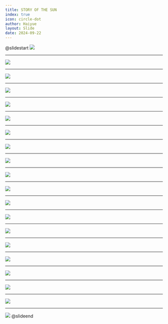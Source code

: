 ```yaml
---
title: STORY OF THE SUN
index: true
icon: circle-dot
author: Haiyue
layout: Slide
date: 2024-09-22
---
```

 
@slidestart
![](https://raw.githubusercontent.com/yclord/reading/refs/heads/master/english/Level-M/STORY%20OF%20THE%20SUN/001.webp)

---

![](https://raw.githubusercontent.com/yclord/reading/refs/heads/master/english/Level-M/STORY%20OF%20THE%20SUN/002.webp)

---

![](https://raw.githubusercontent.com/yclord/reading/refs/heads/master/english/Level-M/STORY%20OF%20THE%20SUN/003.webp)

---

![](https://raw.githubusercontent.com/yclord/reading/refs/heads/master/english/Level-M/STORY%20OF%20THE%20SUN/004.webp)

---

![](https://raw.githubusercontent.com/yclord/reading/refs/heads/master/english/Level-M/STORY%20OF%20THE%20SUN/005.webp)

---

![](https://raw.githubusercontent.com/yclord/reading/refs/heads/master/english/Level-M/STORY%20OF%20THE%20SUN/006.webp)

---

![](https://raw.githubusercontent.com/yclord/reading/refs/heads/master/english/Level-M/STORY%20OF%20THE%20SUN/007.webp)

---

![](https://raw.githubusercontent.com/yclord/reading/refs/heads/master/english/Level-M/STORY%20OF%20THE%20SUN/008.webp)

---

![](https://raw.githubusercontent.com/yclord/reading/refs/heads/master/english/Level-M/STORY%20OF%20THE%20SUN/009.webp)

---

![](https://raw.githubusercontent.com/yclord/reading/refs/heads/master/english/Level-M/STORY%20OF%20THE%20SUN/010.webp)

---

![](https://raw.githubusercontent.com/yclord/reading/refs/heads/master/english/Level-M/STORY%20OF%20THE%20SUN/011.webp)

---

![](https://raw.githubusercontent.com/yclord/reading/refs/heads/master/english/Level-M/STORY%20OF%20THE%20SUN/012.webp)

---

![](https://raw.githubusercontent.com/yclord/reading/refs/heads/master/english/Level-M/STORY%20OF%20THE%20SUN/013.webp)

---

![](https://raw.githubusercontent.com/yclord/reading/refs/heads/master/english/Level-M/STORY%20OF%20THE%20SUN/014.webp)

---

![](https://raw.githubusercontent.com/yclord/reading/refs/heads/master/english/Level-M/STORY%20OF%20THE%20SUN/015.webp)

---

![](https://raw.githubusercontent.com/yclord/reading/refs/heads/master/english/Level-M/STORY%20OF%20THE%20SUN/016.webp)

---

![](https://raw.githubusercontent.com/yclord/reading/refs/heads/master/english/Level-M/STORY%20OF%20THE%20SUN/017.webp)

---

![](https://raw.githubusercontent.com/yclord/reading/refs/heads/master/english/Level-M/STORY%20OF%20THE%20SUN/018.webp)

---

![](https://raw.githubusercontent.com/yclord/reading/refs/heads/master/english/Level-M/STORY%20OF%20THE%20SUN/019.webp)

---

![](https://raw.githubusercontent.com/yclord/reading/refs/heads/master/english/Level-M/STORY%20OF%20THE%20SUN/020.webp)
@slideend
